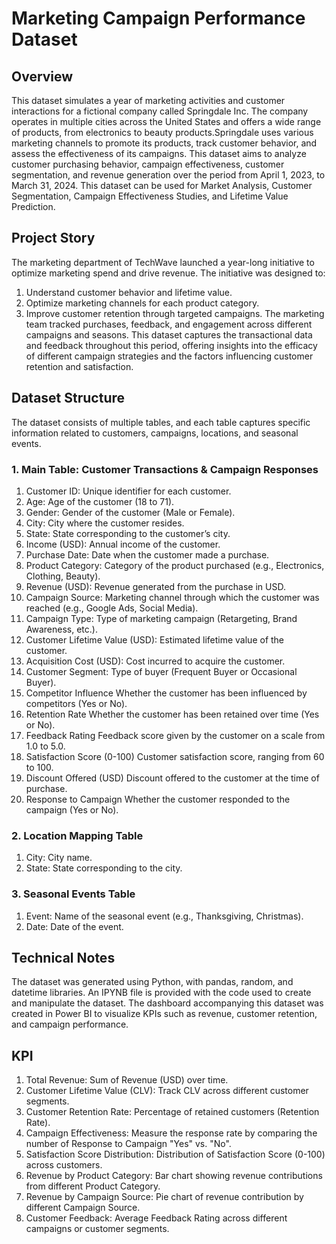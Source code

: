 # Marketing Campaign Performance Dataset
## Overview
This dataset simulates a year of marketing activities and customer interactions for a fictional company called Springdale Inc. The company operates in multiple cities across the United States and offers a wide range of products, from electronics to beauty products.Springdale uses various marketing channels to promote its products, track customer behavior, and assess the effectiveness of its campaigns. This dataset aims to analyze customer purchasing behavior, campaign effectiveness, customer segmentation, and revenue generation over the period from April 1, 2023, to March 31, 2024.
This dataset can be used for Market Analysis, Customer Segmentation, Campaign Effectiveness Studies, and Lifetime Value Prediction.

## Project Story
The marketing department of TechWave launched a year-long initiative to optimize marketing spend and drive revenue. The initiative was designed to:
1. Understand customer behavior and lifetime value.
2. Optimize marketing channels for each product category.
3. Improve customer retention through targeted campaigns.
The marketing team tracked purchases, feedback, and engagement across different campaigns and seasons. This dataset captures the transactional data and feedback throughout this period, offering insights into the efficacy of different campaign strategies and the factors influencing customer retention and satisfaction.

## Dataset Structure
The dataset consists of multiple tables, and each table captures specific information related to customers, campaigns, locations, and seasonal events.

### 1. Main Table: Customer Transactions & Campaign Responses
  1. Customer ID: Unique identifier for each customer.
  2. Age:	Age of the customer (18 to 71).
  3. Gender:	Gender of the customer (Male or Female).
  4. City:	City where the customer resides.
  5. State:	State corresponding to the customer’s city.
  6. Income (USD):	Annual income of the customer.
  7. Purchase Date:	Date when the customer made a purchase.
  8. Product Category:	Category of the product purchased (e.g., Electronics, Clothing, Beauty).
  9. Revenue (USD):	Revenue generated from the purchase in USD.
  10. Campaign Source:	Marketing channel through which the customer was reached (e.g., Google Ads, Social Media).
  11. Campaign Type:	Type of marketing campaign (Retargeting, Brand Awareness, etc.).
  12. Customer Lifetime Value (USD):	Estimated lifetime value of the customer.
  13. Acquisition Cost (USD):	Cost incurred to acquire the customer.
  14. Customer Segment:	Type of buyer (Frequent Buyer or Occasional Buyer).
  15. Competitor Influence	Whether the customer has been influenced by competitors (Yes or No).
  16. Retention Rate	Whether the customer has been retained over time (Yes or No).
  17. Feedback Rating	Feedback score given by the customer on a scale from 1.0 to 5.0.
  18. Satisfaction Score (0-100)	Customer satisfaction score, ranging from 60 to 100.
  19. Discount Offered (USD)	Discount offered to the customer at the time of purchase.
  20. Response to Campaign	Whether the customer responded to the campaign (Yes or No).

### 2. Location Mapping Table
  1. City:	City name.
  2. State:	State corresponding to the city.

### 3. Seasonal Events Table
  1. Event:	Name of the seasonal event (e.g., Thanksgiving, Christmas).
  2. Date:	Date of the event.

## Technical Notes
The dataset was generated using Python, with pandas, random, and datetime libraries.
An IPYNB file is provided with the code used to create and manipulate the dataset.
The dashboard accompanying this dataset was created in Power BI to visualize KPIs such as revenue, customer retention, and campaign performance.

## KPI
  1. Total Revenue: Sum of Revenue (USD) over time.
  2. Customer Lifetime Value (CLV): Track CLV across different customer segments.
  3. Customer Retention Rate: Percentage of retained customers (Retention Rate).
  4. Campaign Effectiveness: Measure the response rate by comparing the number of Response to Campaign "Yes" vs. "No".
  5. Satisfaction Score Distribution: Distribution of Satisfaction Score (0-100) across customers.
  6. Revenue by Product Category: Bar chart showing revenue contributions from different Product Category.
  7. Revenue by Campaign Source: Pie chart of revenue contribution by different Campaign Source.
  8. Customer Feedback: Average Feedback Rating across different campaigns or customer segments.
